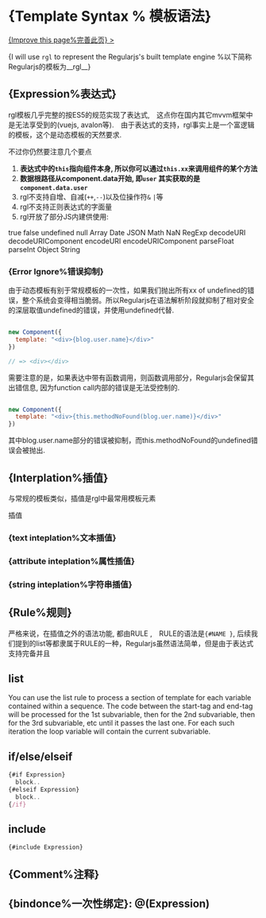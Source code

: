 # {Template Syntax % 模板语法}

[{Improve this page%完善此页} >](https://github.com/regularjs/blog/edit/master/source/_api/_docs/syntax.md)


{I will use `rgl` to represent the Regularjs's built template engine %以下简称Regularjs的模板为__rgl__}


<!-- t -->
<!-- s -->
<!-- /t -->

## {Expression%表达式}



<!-- t -->
<!-- s -->
rgl模板几乎完整的按ES5的规范实现了表达式,　这点你在国内其它mvvm框架中是无法享受到的(vuejs, avalon等).　由于表达式的支持，rgl事实上是一个富逻辑的模板，这个是动态模板的天然要求.

不过你仍然要注意几个要点

1. __表达式中的`this`指向组件本身, 所以你可以通过`this.xx`来调用组件的某个方法__
2. __数据根路径从component.data开始, 即`user` 其实获取的是`component.data.user`__
3. rgl不支持自增、自减(`++`,`--`)以及位操作符`&` `|`等
4. rgl不支持正则表达式的字面量
5. rgl开放了部分JS内建供使用:

  true false undefined null Array Date JSON Math NaN RegExp decodeURI decodeURIComponent encodeURI encodeURIComponent parseFloat parseInt Object String
<!-- /t -->



### {Error Ignore%错误抑制}

<!-- t -->
<!-- s -->
由于动态模板有别于常规模板的一次性，如果我们抛出所有xx of undefined的错误，整个系统会变得相当脆弱。所以Regularjs在语法解析阶段就抑制了相对安全的深层取值undefined的错误，并使用undefined代替.

```javascript

new Component({
  template: "<div>{blog.user.name}</div>"
})

// => <div></div>

```

需要注意的是，如果表达中带有函数调用，则函数调用部分，Regularjs会保留其出错信息, 因为function call内部的错误是无法受控制的. 

```javascript

new Component({
  template: "<div>{this.methodNoFound(blog.uer.name)}</div>"
})

```
其中blog.user.name部分的错误被抑制，而this.methodNoFound的undefined错误会被抛出.
<!-- /t -->

## {Interplation%插值}

与常规的模板类似，插值是rgl中最常用模板元素

插值

### {text inteplation%文本插值}

### {attribute inteplation%属性插值}

### {string inteplation%字符串插值}


## {Rule%规则}

严格来说，在插值之外的语法功能, 都由RULE ,　RULE的语法是`{#NAME }`, 后续我们提到的list等都隶属于RULE的一种，Regularjs虽然语法简单，但是由于表达式支持完备并且

## list

You can use the list rule to process a section of template for each variable contained within a sequence. The code between the start-tag and end-tag will be processed for the 1st subvariable, then for the 2nd subvariable, then for the 3rd subvariable, etc until it passes the last one. For each such iteration the loop variable will contain the current subvariable.




## if/else/elseif

```js
{#if Expression}
  block..
{#elseif Expression}
  block..
{/if}
```

## include

```js
{#include Expression}
```


## {Comment%注释}


## {bindonce%一次性绑定}: @(Expression)
